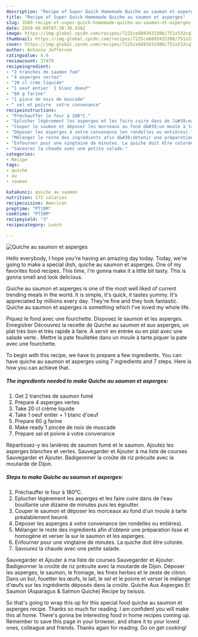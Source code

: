 ```yaml
---
description: "Recipe of Super Quick Homemade Quiche au saumon et asperges"
title: "Recipe of Super Quick Homemade Quiche au saumon et asperges"
slug: 3589-recipe-of-super-quick-homemade-quiche-au-saumon-et-asperges
date: 2020-08-09T07:30:30.436Z
image: https://img-global.cpcdn.com/recipes/7225ce6893433306/751x532cq70/quiche-au-saumon-et-asperges-photo-principale-de-la-recette.jpg
thumbnail: https://img-global.cpcdn.com/recipes/7225ce6893433306/751x532cq70/quiche-au-saumon-et-asperges-photo-principale-de-la-recette.jpg
cover: https://img-global.cpcdn.com/recipes/7225ce6893433306/751x532cq70/quiche-au-saumon-et-asperges-photo-principale-de-la-recette.jpg
author: Antonio Jefferson
ratingvalue: 4.6
reviewcount: 37479
recipeingredient:
- "2 tranches de saumon fum"
- "4 asperges vertes"
- "20 cl crme liquide"
- "1 oeuf entier  1 blanc doeuf"
- "60 g farine"
- "1 pince de noix de muscade"
- " sel et poivre  votre convenance"
recipeinstructions:
- "Préchauffer le four à 180°C."
- "Eplucher légèrement les asperges et les faire cuire dans de l&#39;eau bouillante une dizaine de minutes puis les égoutter."
- "Couper le saumon et déposer les morceaux au fond d&#39;un moule à tarte préalablement beurré."
- "Déposer les asperges à votre convenance (en rondelles ou entières)."
- "Mélanger le reste des ingrédients afin d&#39;obtenir une préparation lisse et homogène et verser la sur le saumon et les asperges."
- "Enfourner pour une vingtaine de minutes. La quiche doit être colorée."
- "Savourez la chaude avec une petite salade."
categories:
- Recipe
tags:
- quiche
- au
- saumon

katakunci: quiche au saumon 
nutrition: 172 calories
recipecuisine: American
preptime: "PT19M"
cooktime: "PT30M"
recipeyield: "3"
recipecategory: Lunch

---
```



![Quiche au saumon et asperges](https://img-global.cpcdn.com/recipes/7225ce6893433306/751x532cq70/quiche-au-saumon-et-asperges-photo-principale-de-la-recette.jpg)

Hello everybody, I hope you're having an amazing day today. Today, we're going to make a special dish, quiche au saumon et asperges. One of my favorites food recipes. This time, I'm gonna make it a little bit tasty. This is gonna smell and look delicious.

Quiche au saumon et asperges is one of the most well liked of current trending meals in the world. It is simple, it's quick, it tastes yummy. It's appreciated by millions every day. They're fine and they look fantastic. Quiche au saumon et asperges is something which I've loved my whole life.

Piquez le fond avec une fourchette. Disposez le saumon et les asperges. Enregistrer Découvrez la recette de Quiche au saumon et aux asperges, un plat très bon et très rapide à faire. À servir en entrée ou en plat avec une salade verte.. Mettre la pate feuilletée dans un moule à tarte.piquer la pate avec une fourchette.


To begin with this recipe, we have to prepare a few ingredients. You can have quiche au saumon et asperges using 7 ingredients and 7 steps. Here is how you can achieve that.

<!--inarticleads1-->

##### The ingredients needed to make Quiche au saumon et asperges:

1. Get 2 tranches de saumon fumé
1. Prepare 4 asperges vertes
1. Take 20 cl crème liquide
1. Take 1 oeuf entier + 1 blanc d&#39;oeuf
1. Prepare 60 g farine
1. Make ready 1 pincée de noix de muscade
1. Prepare  sel et poivre à votre convenance


Répartissez-y les lanières de saumon fumé et le saumon. Ajoutez les asperges blanches et vertes. Sauvegarder et Ajouter à ma liste de courses Sauvegarder et Ajouter. Badigeonner la croûte de riz précuite avec la moutarde de Dijon. 

<!--inarticleads2-->

##### Steps to make Quiche au saumon et asperges:

1. Préchauffer le four à 180°C.
1. Eplucher légèrement les asperges et les faire cuire dans de l&#39;eau bouillante une dizaine de minutes puis les égoutter.
1. Couper le saumon et déposer les morceaux au fond d&#39;un moule à tarte préalablement beurré.
1. Déposer les asperges à votre convenance (en rondelles ou entières).
1. Mélanger le reste des ingrédients afin d&#39;obtenir une préparation lisse et homogène et verser la sur le saumon et les asperges.
1. Enfourner pour une vingtaine de minutes. La quiche doit être colorée.
1. Savourez la chaude avec une petite salade.


Sauvegarder et Ajouter à ma liste de courses Sauvegarder et Ajouter. Badigeonner la croûte de riz précuite avec la moutarde de Dijon. Déposer les asperges, le saumon, le fromage, les fines herbes et le zeste de citron. Dans un bol, fouetter les œufs, le lait, le sel et le poivre et verser le mélange d&#39;œufs sur les ingrédients déposés dans la croûte. Quiche Aux Asperges Et Saumon (Asparagus &amp; Salmon Quiche) Recipe by twissis. 

So that's going to wrap this up for this special food quiche au saumon et asperges recipe. Thanks so much for reading. I am confident you will make this at home. There's gonna be interesting food in home recipes coming up. Remember to save this page in your browser, and share it to your loved ones, colleague and friends. Thanks again for reading. Go on get cooking!
